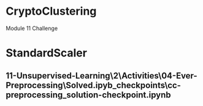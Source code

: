 # CryptoClustering
Module 11 Challenge
# StandardScaler
## 11-Unsupervised-Learning\2\Activities\04-Ever-Preprocessing\Solved\.ipyb_checkpoints\cc-preprocessing_solution-checkpoint.ipynb

